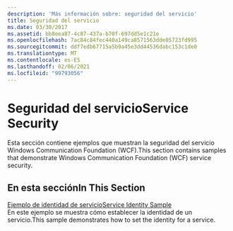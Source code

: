 ```yaml
---
description: 'Más información sobre: seguridad del servicio'
title: Seguridad del servicio
ms.date: 03/30/2017
ms.assetid: bb8eea87-4c87-437a-b70f-697dd5e1c21e
ms.openlocfilehash: 7ac84c84fec440a149ca8571563dde05723fd995
ms.sourcegitcommit: ddf7edb67715a5b9a45e3dd44536dabc153c1de0
ms.translationtype: MT
ms.contentlocale: es-ES
ms.lasthandoff: 02/06/2021
ms.locfileid: "99793056"
---
```

# <a name="service-security"></a><span data-ttu-id="84b27-103">Seguridad del servicio</span><span class="sxs-lookup"><span data-stu-id="84b27-103">Service Security</span></span>

<span data-ttu-id="84b27-104">Esta sección contiene ejemplos que muestran la seguridad del servicio Windows Communication Foundation (WCF).</span><span class="sxs-lookup"><span data-stu-id="84b27-104">This section contains samples that demonstrate Windows Communication Foundation (WCF) service security.</span></span>  
  
## <a name="in-this-section"></a><span data-ttu-id="84b27-105">En esta sección</span><span class="sxs-lookup"><span data-stu-id="84b27-105">In This Section</span></span>  

 [<span data-ttu-id="84b27-106">Ejemplo de identidad de servicio</span><span class="sxs-lookup"><span data-stu-id="84b27-106">Service Identity Sample</span></span>](service-identity-sample.md)  
 <span data-ttu-id="84b27-107">En este ejemplo se muestra cómo establecer la identidad de un servicio.</span><span class="sxs-lookup"><span data-stu-id="84b27-107">This sample demonstrates how to set the identity for a service.</span></span>
